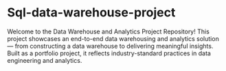 # Sql-data-warehouse-project
Welcome to the Data Warehouse and Analytics Project Repository! 
This project showcases an end-to-end data warehousing and analytics solution — from constructing a data warehouse to delivering meaningful insights. Built as a portfolio project, it reflects industry-standard practices in data engineering and analytics.
